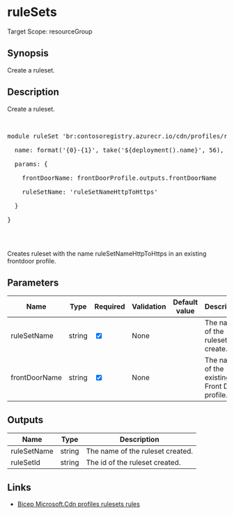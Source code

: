 ﻿# ruleSets

Target Scope: resourceGroup

## Synopsis
Create a ruleset.

## Description
Create a ruleset.<br>
<pre><br>
module ruleSet 'br:contosoregistry.azurecr.io/cdn/profiles/rulesets.bicep' = {<br>
  name: format('{0}-{1}', take('${deployment().name}', 56), 'ruleset')<br>
  params: {<br>
    frontDoorName: frontDoorProfile.outputs.frontDoorName<br>
    ruleSetName: 'ruleSetNameHttpToHttps'<br>
  }<br>
}<br>
</pre><br>
<p>Creates ruleset with the name ruleSetNameHttpToHttps in an existing frontdoor profile.</p>

## Parameters
| Name | Type | Required | Validation | Default value | Description |
| -- |  -- | -- | -- | -- | -- |
| ruleSetName | string | <input type="checkbox" checked> | None | <pre></pre> | The name of the ruleset to create. |
| frontDoorName | string | <input type="checkbox" checked> | None | <pre></pre> | The name of the existing Front Door profile. |

## Outputs
| Name | Type | Description |
| -- |  -- | -- |
| ruleSetName | string | The name of the ruleset created. |
| ruleSetId | string | The id of the ruleset created. |

## Links
- [Bicep Microsoft.Cdn profiles rulesets rules](https://learn.microsoft.com/en-us/azure/templates/microsoft.cdn/profiles/rulesets?pivots=deployment-language-bicep)

